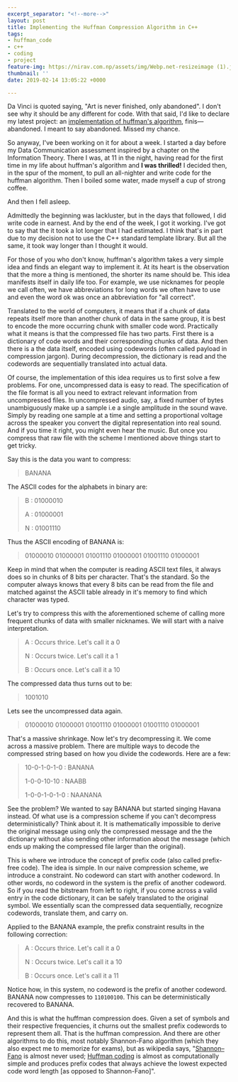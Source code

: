 ```yaml
---
excerpt_separator: "<!--more-->"
layout: post
title: Implementing the Huffman Compression Algorithm in C++
tags:
- huffman_code
- c++
- coding
- project
feature-img: https://nirav.com.np/assets/img/Webp.net-resizeimage (1).jpg
thumbnail: ''
date: 2019-02-14 13:05:22 +0000

---
```

Da Vinci is quoted saying, "Art is never finished, only abandoned". I don't see why it should be any different for code. With that said, I'd like to declare my latest project: an [implementation of huffman's algorithm](https://github.com/niravcodes/huffman_compression "Huffman Compression Implementation by Nirav"), finis— abandoned. I meant to say abandoned. Missed my chance.

So anyway, I've been working on it for about a week. I started a day before my Data Communication assessment inspired by a chapter on the Information Theory. There I was, at 11 in the night, having read for the first time in my life about huffman's algorithm and **I was thrilled!** I decided then, in the spur of the moment, to pull an all-nighter and write code for the huffman algorithm. Then I boiled some water, made myself a cup of strong coffee.

And then I fell asleep.

Admittedly the beginning was lackluster, but in the days that followed, I did write code in earnest. And by the end of the week, I got it working. I've got to say that the it took a lot longer that I had estimated. I think that's in part due to my decision not to use the C++ standard template library. But all the same, it took way longer than I thought it would.

For those of you who don't know, huffman's algorithm takes a very simple idea and finds an elegant way to implement it. At its heart is the observation that the more a thing is mentioned, the shorter its name should be. This idea manifests itself in daily life too. For example, we use nicknames for people we call often, we have abbreviations for long words we often have to use and even the word ok was once an abbreviation for "all correct".

Translated to the world of computers, it means that if a chunk of data repeats itself more than another chunk of data in the same group, it is best to encode the more occurring chunk with smaller code word. Practically what it means is that the compressed file has two parts. First there is a dictionary of code words and their corresponding chunks of data. And then there is a the data itself, encoded using codewords (often called payload in compression jargon). During decompression, the dictionary is read and the codewords are sequentially translated into actual data.

Of course, the implementation of this idea requires us to first solve a few problems. For one, uncompressed data is easy to read. The specification of the file format is all you need to extract relevant information from uncompressed files. In uncompressed audio, say, a fixed number of bytes unambiguously make up a sample i.e a single amplitude in the sound wave. Simply by reading one sample at a time and setting a proportional voltage across the speaker you convert the digital representation into real sound. And if you time it right, you might even hear the music. But once you compress that raw file with the scheme I mentioned above things start to get tricky.

Say this is the data you want to compress:

> BANANA

The ASCII codes for the alphabets in binary are:

> B : 01000010
>
> A : 01000001
>
> N : 01001110

Thus the ASCII encoding of BANANA is:

> 01000010 01000001 01001110 01000001 01001110 01000001

Keep in mind that when the computer is reading ASCII text files, it always does so in chunks of 8 bits per character. That's the standard. So the computer always knows that every 8 bits can be read from the file and matched against the ASCII table already in it's memory to find which character was typed.

Let's try to compress this with the aforementioned scheme of calling more frequent chunks of data with smaller nicknames. We will start with a naive interpretation.

> A : Occurs thrice. Let's call it a 0
>
> N : Occurs twice. Let's call it a 1
>
> B : Occurs once. Let's call it a 10

The compressed data thus turns out to be:

> 1001010

Lets see the uncompressed data again.

> 01000010 01000001 01001110 01000001 01001110 01000001

That's a massive shrinkage. Now let's try decompressing it. We come across a massive problem. There are multiple ways to decode the compressed string based on how you divide the codewords. Here are a few:

> 10-0-1-0-1-0 : BANANA
>
> 1-0-0-10-10 : NAABB
>
> 1-0-0-1-0-1-0 : NAANANA

See the problem? We wanted to say BANANA but started singing Havana instead. Of what use is a compression scheme if you can't decompress deterministically? Think about it. It is mathematically impossible to derive the original message using only the compressed message and the the dictionary without also sending other information about the message (which ends up making the compressed file larger than the original).

This is where we introduce the concept of prefix code (also called prefix-free code). The idea is simple. In our naive compression scheme, we introduce a constraint. No codeword can start with another codeword. In other words, no codeword in the system is the prefix of another codeword. So if you read the bitstream from left to right, if you come across a valid entry in the code dictionary, it can be safely translated to the original symbol. We essentially scan the compressed data sequentially, recognize codewords, translate them, and carry on.

Applied to the BANANA example, the prefix constraint results in the following correction:

> A : Occurs thrice. Let's call it a 0
>
> N : Occurs twice. Let's call it a 10
>
> B : Occurs once. Let's call it a 11

Notice how, in this system, no codeword is the prefix of another codeword. BANANA now compresses to `110100100`. This can be deterministically recovered to BANANA.

And this is what the huffman compression does. Given a set of symbols and their respective frequencies, it churns out the smallest prefix codewords to represent them all. That is the huffman compression. And there are other algorithms to do this, most notably Shannon-Fano algorithm (which they also expect me to memorize for exams), but as wikipedia says, "[Shannon–Fano](https://en.wikipedia.org/wiki/Shannon%E2%80%93Fano_coding) is almost never used; [Huffman coding](https://en.wikipedia.org/wiki/Huffman_coding "Huffman coding") is almost as computationally simple and produces prefix codes that always achieve the lowest expected code word length \[as opposed to Shannon-Fano\]".